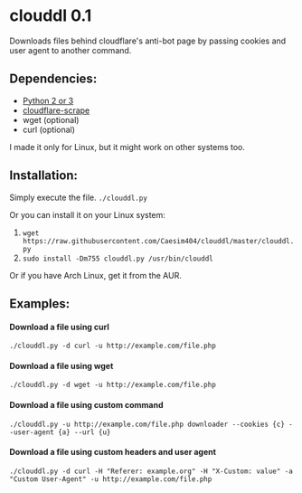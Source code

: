 # clouddl 0.1

Downloads files behind cloudflare's anti-bot page by passing cookies and user agent to another command.

## Dependencies:
* [Python 2 or 3](https://www.python.org/)
* [cloudflare-scrape](https://github.com/Anorov/cloudflare-scrape)
* wget (optional)
* curl (optional)

I made it only for Linux, but it might work on other systems too.

## Installation:

Simply execute the file. `./clouddl.py`

Or you can install it on your Linux system:

1. `wget https://raw.githubusercontent.com/Caesim404/clouddl/master/clouddl.py`
2. `sudo install -Dm755 clouddl.py /usr/bin/clouddl`

Or if you have Arch Linux, get it from the AUR.

## Examples:

#### Download a file using curl
`./clouddl.py -d curl -u http://example.com/file.php`
#### Download a file using wget
`./clouddl.py -d wget -u http://example.com/file.php`
#### Download a file using custom command
`./clouddl.py -u http://example.com/file.php downloader --cookies {c} --user-agent {a} --url {u}`
#### Download a file using custom headers and user agent
`./clouddl.py -d curl -H "Referer: example.org" -H "X-Custom: value" -a "Custom User-Agent" -u http://example.com/file.php`
